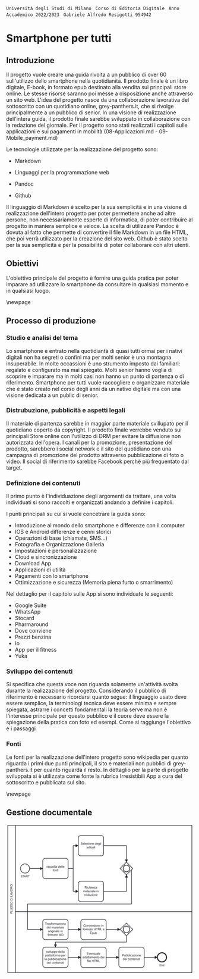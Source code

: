 
`` Università degli Studi di Milano ``
`` Corso di Editoria Digitale`` 
`` Anno Accademico 2022/2023``
`` Gabriele Alfredo Resigotti 954942``

# Smartphone per tutti 

## Introduzione

Il progetto vuole creare una guida rivolta a un pubblico di over 60 sull'utilizzo dello smartphone nella quotidianità.
Il prodotto finale è un libro digitale, E-book, in formato epub destinato alla vendita sui principali store online. 
Le stesse risorse saranno poi messe a disposizione anche attraverso un sito web.
L'idea del progetto nasce da una collaborazione lavorativa del sottoscritto con un quotidiano online, grey-panthers.it, che si rivolge principalmente a un pubblico di senior. In una visione di realizzazione dell'intera guida, il prodotto finale sarebbe sviluppato in collaborazione con la redazione del giornale. Per il progetto sono stati realizzati i capitoli sulle applicazioni e sui pagamenti in mobilità (08-Applicazioni.md - 09-Mobile_payment.md)

Le tecnologie utilizzate per la realizzazione del progetto sono:

- Markdown

- Linguaggi per la programmazione web

- Pandoc

- Github

Il linguaggio di Markdown è scelto per la sua semplicità e in una visione di realizzazione dell'intero progetto per poter permettere anche ad altre persone, non necessariamente esperte di informatica, di poter contribuire al progetto in maniera semplice e veloce.
La scelta di utilizzare Pandoc è dovuta al fatto che permette di convertire il file Markdown in un file HTML, che poi verrà utilizzato per la creazione del sito web.
Github è stato scelto per la sua semplicità e per la possibilità di poter collaborare con altri utenti.

## Obiettivi

L'obiettivo principale del progetto è fornire una guida pratica per poter imparare ad utilizzare lo smartphone da consultare in qualsiasi momento e in qualsiasi luogo. 

\newpage
## Processo di produzione

### Studio e analisi del tema

Lo smartphone è entrato nella quotidiantà di quasi tutti ormai per i nativi digitali non ha segreti o confini ma per molti senior è una montagna insuperabile. In molte occassioni è uno strumento imposto dai familiari: regalato e configurato ma mai spiegato.
Molti senior hanno voglia di scoprire e imparare ma in molti casi non hanno un punto di partenza o di riferimento.
Smartphone per tutti vuole raccogliere e organizzare materiale che è stato creato nel corso degli anni da un nativo digitale ma con una visione dedicata a un public di senior.

### Distrubuzione, pubblicità e aspetti legali

Il materiale di partenza sarebbe in maggior parte materiale svillupato per il quotidiano coperto da copyright. Il prodotto finale verrebbe venduto sui principali Store online con l'utilizzo di DRM per evitare la diffusione non autorizzata dell'opera.
I canali per la promozione, presentazione del prodotto, sarebbero i social network e il sito del quotidiano con una campagna di promozione del prodotto attraverso pubblicazione di foto o video. Il social di riferimento sarebbe Facebook perchè più frequentato dal target. 

### Definizione dei contenuti

Il primo punto è l'individuazione degli argomenti da trattare, una volta individuati si sono raccolti e organizzati andando a definire i capitoli.

I punti principali su cui si vuole concetrare la guida sono:

- Introduzione al mondo dello smartphone e differenze con il computer
- IOS  e Android differenze e cenni storici
- Operazioni di base (chiamate, SMS...)
- Fotografia e Organizzazione Galleria
- Impostazioni e personalizzazione
- Cloud e sincronizzazione
- Download App
- Applicazioni di utilità
- Pagamenti con lo smartphone
- Ottimizzazione e sicurezza (Memoria piena furto o smarrimento)

Nel dettaglio per il capitolo sulle App si sono individuate le seguenti: 

- Google Suite
- WhatsApp
- Stocard
- Pharmaround
- Dove conviene
- Prezzi benzina
- Io
- App per il fitness
- Yuka

### Sviluppo dei contenuti

Si specifica che questa voce non riguarda solamente un'attività svolta durante la realizzazione del progetto.
Considerando il pubblico di riferimento è necessario ricordarsi quanto segue: il linguaggio usato deve essere semplice, la terminologi tecnica deve essere minima e sempre spiegata, astrarre i concetti fondamentali la teoria serve ma non è l'interesse principale per questo pubblico e il cuore deve essere la spiegazione della pratica con foto ed esempi. 
Come si raggiunge l'obiettivo e i passaggi

### Fonti

Le fonti per la realizzazione dell'intero progetto sono wikipedia per quanto riguarda i primi due punti principali, il sito e materiali non pubblici di grey-panthers.it per quanto riguarda il resto. 
In dettaglio per la parte di progetto sviluppata si è utilizzata come fonte la rubrica Irresistibili App a cura del sottoscritto e pubblicata sul sito.

\newpage
## Gestione documentale

![Flusso documentale](./immagini/diagram.jpg)




